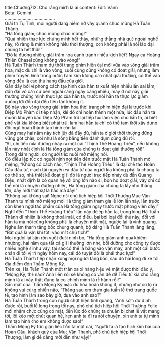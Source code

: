 title:Chương712: Cho rằng mình là ai
content:
Edit: Vânn<br>Beta: Gemini<br>………………………………….<br>Giải trí Tụ Tinh, mọi người đang niềm nở vây quanh chúc mừng Hà Tuấn Thành.<br>“Hà tổng giám, chúc mừng chúc mừng!”<br>“Quả nhiên thực lực chứng minh hết thảy, những thằng nhà quê ngoài nghề này, rõ ràng là mình không hiểu thời thượng, còn không phải là nói lão đại chúng ta hết thời!”<br>“Đó là đương nhiên, giải trăm hoa cạnh tranh nhiều kịch liệt? Ngay cả Hoàng Thiên Chasel cũng không vào vòng!”<br>Hà Tuấn Thành tham dự thời trang phim hiện đại mới vừa vào vòng giải trăm hoa, mặc dù chỉ là vào vòng, cuối cùng cũng không có đoạt giải, nhưng làm phim truyền hình trong nước hàm kim lượng cao nhất giải thưởng, có thể vào vòng đều là cao thủ hàng đầu của giới.<br>Gần đây bởi vì phong cách tạo hình của hắn ta xuất hiện nhiều lần sai lầm, đồn đãi vô căn cứ bên ngoài càng ngày càng nhiều, may ở nơi này giải thưởng chứng minh thực lực của hắn ta, trước nói hắn ta thực lực giảm xuống lời đồn đại đều tiêu tán không ít.<br>Bộ này vào vòng trong giải trăm hoa thời trang phim hiện đại là trước khi Diệp Mộ Phàm đi tiếp nhận, khi đó chỉ hoàn thành một nửa, lúc đầu hắn ta muốn khuyên bảo Diệp Mộ Phàm trở lại tiếp tục làm việc cho hắn ta, ai biết phế vật kia không biết phải trái, làm hại hắn ta chỉ có thể tạm thời xây dựng đội ngũ hoàn thành tạo hình còn lại.<br>Cũng may hai năm này tích lũy đã đầy đủ, hắn ta ở giới thời thượng đứng vững gót chân, coi như là sống bằng tiền dành dụm cũng đủ rồi.<br>“Ai, chỉ tiếc nửa đường nhảy ra một cái “Thịnh Thế Hoàng Triều”, nếu không lần này nhất định là Hà tổng giám của chúng ta đoạt giải thưởng rồi!”<br>Trong đám người, có người tiếc nuối mở miệng nói.<br>Có điều lập tức có người nịnh nọt tiến đến trước mặt Hà Tuấn Thành mở miệng, “Không có cách nào, “Thịnh Thế Hoàng Triều” là đại chế tác Hoàn Cầu đầu tư, mạch tài nguyên và đầu tư của người kia không phải là chúng ta có thể so, nhà thiết kế đoạt giải đó là người trực tiếp nhảy dù đến Quang Diệu, nhất định là có quan hệ với ông lớn nào đi, bọn họ đoạt giải, vậy chỉ có thể nói là chuyện đương nhiên, Hà tổng giám của chúng ta lấy nhỏ thắng lớn, đây mới thật sự là hắc mã đấy!”<br>“Không sai không sai! Nghe nói chủ tịch hiệp hội Thời Thượng Mục Văn Thanh tự mình mở miệng mời Hà tổng giám tham gia lễ lớn lần này, lần trước còn khen ngợi tác phẩm của Hà tổng giám ngay trước mặt phóng viên đấy!”<br>Nghĩ đến “Thịnh Thế Hoàng Triều” lần này đè ép hắn ta, trong lòng Hà Tuấn Thành dĩ nhiên là không thoải mái, có điều, bại bởi loại đối thủ này, đối với hắn ta mà nói cũng không phải là chuyện mất mặt, ngược lại là vinh quang.<br>Nghe âm thanh tâng bốc chung quanh, bộ dáng Hà Tuấn Thành lâng lâng, “Bất quá là vận khí tốt, vào mắt chủ tịch!”<br>Mọi người lại bận rộn vuốt đuôi nịnh bợ, “Hà tổng giám anh quá khiêm nhường, hai năm qua tất cả giải thưởng lớn nhỏ, bồi dưỡng cho công ty được nhiều nghệ sĩ như vậy, tại sao có thể là bằng vào vận may, anh một cái bước chân đi tới vị trí ngày hôm nay, cái đó tuyệt đối là phái thực lực!”<br>Hà Tuấn Thành tiếp nhận xong mọi người tâng bốc, sau đó hài lòng đi xe tới địa điểm đón Thẩm Mộng Kỳ.<br>Trên xe, Hà Tuấn Thành một thân xa xỉ hàng hiệu vẻ mặt được thời đắc ý, “Mộng Kỳ, thế nào? Anh liền nói sẽ không có vấn đề đi! Tiểu tử kia cho rằng mình là ai vậy, thật đúng là coi chính mình là rễ hành rồi!”<br>Sắc mặt của Thẩm Mộng Kỳ mặc dù hòa hoãn không ít, nhưng như cũ lộ ra không vui cùng phiền não, “Tháng sau em tham gia tuần lễ thời trang quốc tế, tạo hình làm sao bây giờ, dựa vào anh sao?”<br>Hà Tuấn Thành trong con ngươi chợt hiện tinh quang, “Anh sớm dự định được rồi, buổi lễ long trọng tối nay, phó chủ tịch hiệp hội Thời Thượng Felix mới nhậm chức cũng có mặt, đến lúc đó chúng ta chuẩn bị chút lễ vật mang tới, lôi kéo một chút quan hệ, hẹn anh ta đi ra nói chuyện, xin anh ta tự mình làm tạo hình cho em không được sao!”<br>Thẩm Mộng Kỳ tức giận liếc hắn ta một cái, “Người ta là tạo hình kim bài của Hoàn Cầu, khách quý của Mục Văn Thanh, phó chủ tịch hiệp hội Thời Thượng, làm gì dễ dàng mời đến như vậy!”